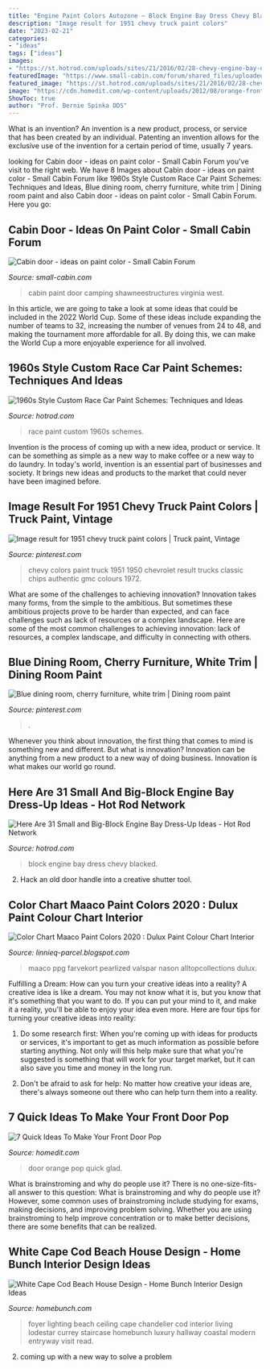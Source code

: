 ```yaml
---
title: "Engine Paint Colors Autozone ~ Block Engine Bay Dress Chevy Blacked"
description: "Image result for 1951 chevy truck paint colors"
date: "2023-02-21"
categories:
- "ideas"
tags: ["ideas"]
images:
- "https://st.hotrod.com/uploads/sites/21/2016/02/28-chevy-engine-bay-dress-up-blacked-out-small-block.jpg"
featuredImage: "https://www.small-cabin.com/forum/shared_files/uploaded/4504/66735_2_o.jpg"
featured_image: "https://st.hotrod.com/uploads/sites/21/2016/02/28-chevy-engine-bay-dress-up-blacked-out-small-block.jpg"
image: "https://cdn.homedit.com/wp-content/uploads/2012/08/orange-front-door.jpg"
ShowToc: true
author: "Prof. Bernie Spinka DDS"
---
```



What is an invention?
An invention is a new product, process, or service that has been created by an individual. Patenting an invention allows for the exclusive use of the invention for a certain period of time, usually 7 years.

	

		
looking for Cabin door - ideas on paint color - Small Cabin Forum you've visit to the right web. We have 8 Images about Cabin door - ideas on paint color - Small Cabin Forum like 1960s Style Custom Race Car Paint Schemes: Techniques and Ideas, Blue dining room, cherry furniture, white trim | Dining room paint and also Cabin door - ideas on paint color - Small Cabin Forum. Here you go:
		
    
## Cabin Door - Ideas On Paint Color - Small Cabin Forum

<img loading=lazy src="https://www.small-cabin.com/forum/shared_files/uploaded/4504/66735_2_o.jpg" onerror="this.onerror=null;this.src='https://tse4.mm.bing.net/th?id=OIP.q40dUS2d4YI13o9yul20aQHaE8&amp;pid=15.1';" alt="Cabin door - ideas on paint color - Small Cabin Forum">

_Source: small-cabin.com_

>cabin paint door camping shawneestructures virginia west. 

	

In this article, we are going to take a look at some ideas that could be included in the 2022 World Cup. Some of these ideas include expanding the number of teams to 32, increasing the number of venues from 24 to 48, and making the tournament more affordable for all. By doing this, we can make the World Cup a more enjoyable experience for all involved.

    
## 1960s Style Custom Race Car Paint Schemes: Techniques And Ideas

<img loading=lazy src="https://www.hotrod.com/uploads/sites/21/2020/04/012-race-car-custom-paint-1960s-dragsters.jpg" onerror="this.onerror=null;this.src='https://tse2.mm.bing.net/th?id=OIP.WkjrB6OppdVrpwbI9-TTzgHaEK&amp;pid=15.1';" alt="1960s Style Custom Race Car Paint Schemes: Techniques and Ideas">

_Source: hotrod.com_

>race paint custom 1960s schemes. 

	

Invention is the process of coming up with a new idea, product or service. It can be something as simple as a new way to make coffee or a new way to do laundry. In today's world, invention is an essential part of businesses and society. It brings new ideas and products to the market that could never have been imagined before.

    
## Image Result For 1951 Chevy Truck Paint Colors | Truck Paint, Vintage

<img loading=lazy src="https://i.pinimg.com/736x/90/58/3c/90583cdf80743fbe9c5c16d9585c98eb.jpg" onerror="this.onerror=null;this.src='https://tse4.mm.bing.net/th?id=OIP.izuWOVBB595oARSd6rt_yQHaIk&amp;pid=15.1';" alt="Image result for 1951 chevy truck paint colors | Truck paint, Vintage">

_Source: pinterest.com_

>chevy colors paint truck 1951 1950 chevrolet result trucks classic chips authentic gmc colours 1972. 

	

What are some of the challenges to achieving innovation?
Innovation takes many forms, from the simple to the ambitious. But sometimes these ambitious projects prove to be harder than expected, and can face challenges such as lack of resources or a complex landscape. Here are some of the most common challenges to achieving innovation: lack of resources, a complex landscape, and difficulty in connecting with others.

    
## Blue Dining Room, Cherry Furniture, White Trim | Dining Room Paint

<img loading=lazy src="https://i.pinimg.com/originals/e6/94/1e/e6941e5a1b20c5436b3a4f24e27a5cf1.png" onerror="this.onerror=null;this.src='https://tse1.mm.bing.net/th?id=OIP.k0mDYhDoD2pNjb92h4-MXAHaKB&amp;pid=15.1';" alt="Blue dining room, cherry furniture, white trim | Dining room paint">

_Source: pinterest.com_

>. 

	

Whenever you think about innovation, the first thing that comes to mind is something new and different. But what is innovation? Innovation can be anything from a new product to a new way of doing business. Innovation is what makes our world go round.

    
## Here Are 31 Small And Big-Block Engine Bay Dress-Up Ideas - Hot Rod Network

<img loading=lazy src="https://st.hotrod.com/uploads/sites/21/2016/02/28-chevy-engine-bay-dress-up-blacked-out-small-block.jpg" onerror="this.onerror=null;this.src='https://tse4.mm.bing.net/th?id=OIP.DFR13B0htnwmLl5Y72i3SgHaE8&amp;pid=15.1';" alt="Here Are 31 Small and Big-Block Engine Bay Dress-Up Ideas - Hot Rod Network">

_Source: hotrod.com_

>block engine bay dress chevy blacked. 

	

2. Hack an old door handle into a creative shutter tool.

    
## Color Chart Maaco Paint Colors 2020 : Dulux Paint Colour Chart Interior

<img loading=lazy src="https://lh6.googleusercontent.com/proxy/cjpOGquErgvJ5Mx4ZaearDKWMj8emPQJVLcMjWVKKsh69pN8CRsF3O9wnDKpabZBblZ4_6TNXIm5khZw_O8iFsUo4vPUX0Qq5cEjD7ss05UnDSVtl8GkK_-jvArgSy_qo1ORQriuzBo=w1200-h630-p-k-no-nu" onerror="this.onerror=null;this.src='https://tse3.mm.bing.net/th?id=OIP.lHljp2u3lfDHPfwQ61xZwgAAAA&amp;pid=15.1';" alt="Color Chart Maaco Paint Colors 2020 : Dulux Paint Colour Chart Interior">

_Source: linnieq-parcel.blogspot.com_

>maaco ppg farvekort pearlized valspar nason alltopcollections dulux. 

	

Fulfilling a Dream: How can you turn your creative ideas into a reality?
A creative idea is like a dream. You may not know what it is, but you know that it's something that you want to do. If you can put your mind to it, and make it a reality, you'll be able to enjoy your idea even more. Here are four tips for turning your creative ideas into reality:
1. Do some research first: When you're coming up with ideas for products or services, it's important to get as much information as possible before starting anything. Not only will this help make sure that what you're suggested is something that will work for your target market, but it can also save you time and money in the long run.

2. Don't be afraid to ask for help: No matter how creative your ideas are, there's always someone out there who can help turn them into a reality.

    
## 7 Quick Ideas To Make Your Front Door Pop

<img loading=lazy src="https://cdn.homedit.com/wp-content/uploads/2012/08/orange-front-door.jpg" onerror="this.onerror=null;this.src='https://tse4.mm.bing.net/th?id=OIP.iReLRslVEyqHKUGpwmc4PgHaHa&amp;pid=15.1';" alt="7 Quick Ideas To Make Your Front Door Pop">

_Source: homedit.com_

>door orange pop quick glad. 

	

What is brainstroming and why do people use it?
There is no one-size-fits-all answer to this question: What is brainstroming and why do people use it? However, some common uses of brainstroming include studying for exams, making decisions, and improving problem solving. Whether you are using brainstroming to help improve concentration or to make better decisions, there are some benefits that can be realized.

    
## White Cape Cod Beach House Design - Home Bunch Interior Design Ideas

<img loading=lazy src="http://www.homebunch.com/wp-content/uploads/2017/03/Foyer-lighting-Foyer-lighting-ideas-High-ceiling-foyer-lighting-Foyer-Lighting-is-Currey-and-Co-Lodestar-Chandelier-foyerlighting-foyer-lighting-highceilinglighting-CurreyandCo-Lodestar-Chandelier.jpg" onerror="this.onerror=null;this.src='https://tse4.mm.bing.net/th?id=OIP.f-krgsN8TEBAnDBwtLxL7QHaIL&amp;pid=15.1';" alt="White Cape Cod Beach House Design - Home Bunch Interior Design Ideas">

_Source: homebunch.com_

>foyer lighting beach ceiling cape chandelier cod interior living lodestar currey staircase homebunch luxury hallway coastal modern entryway visit read. 

	

2. coming up with a new way to solve a problem 

